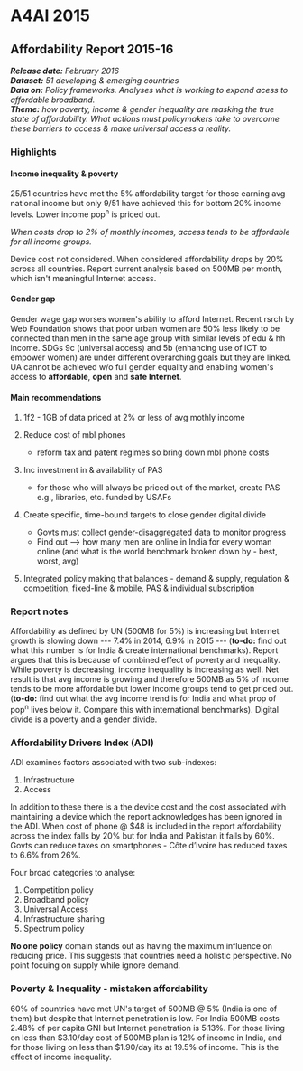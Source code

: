 A4AI 2015
================

Affordability Report 2015-16
----------------------------

_**Release date:** February 2016_  
_**Dataset:** 51 developing & emerging countries_  
_**Data on:** Policy frameworks. Analyses what is working to expand acess to affordable broadband._  
_**Theme:** how poverty, income & gender inequality are masking the true state of affordability. What actions must policymakers take to overcome these barriers to access & make universal access a reality._  

### Highlights

#### Income inequality & poverty

25/51 countries have met the 5% affordability target for those earning avg national income but only 9/51 have achieved this for bottom 20% income levels. Lower income pop<sup>n</sup> is priced out.

*When costs drop to 2% of monthly incomes, access tends to be affordable for all income groups.*

Device cost not considered. When considered affordability drops by 20% across all countries. Report current analysis based on 500MB per month, which isn't meaningful Internet access.

#### Gender gap

Gender wage gap worses women's ability to afford Internet. Recent rsrch by Web Foundation shows that poor urban women are 50% less likely to be connected than men in the same age group with similar levels of edu & hh income.
SDGs 9c (universal access) and 5b (enhancing use of ICT to empower women) are under different overarching goals but they are linked. UA cannot be achieved w/o full gender equality and enabling women's access to **affordable**, **open** and **safe Internet**.

#### Main recommendations

1.  1f2 - 1GB of data priced at 2% or less of avg mothly income
2.  Reduce cost of mbl phones
    -   reform tax and patent regimes so bring down mbl phone costs

3.  Inc investment in & availability of PAS
    -   for those who will always be priced out of the market, create PAS e.g., libraries, etc. funded by USAFs

4.  Create specific, time-bound targets to close gender digital divide
    -   Govts must collect gender-disaggregated data to monitor progress
    -   Find out --&gt; how many men are online in India for every woman online (and what is the world benchmark broken down by - best, worst, avg)

5.  Integrated policy making that balances - demand & supply, regulation & competition, fixed-line & mobile, PAS & individual subscription

### Report notes

Affordability as defined by UN (500MB for 5%) is increasing but Internet growth is slowing down --- 7.4% in 2014, 6.9% in 2015 --- (**to-do:** find out what this number is for India & create international benchmarks). Report argues that this is because of combined effect of poverty and inequality. While poverty is decreasing, income inequality is increasing as well. Net result is that avg income is growing and therefore 500MB as 5% of income tends to be more affordable but lower income groups tend to get priced out. (**to-do:** find out what the avg income trend is for India and what prop of pop<sup>n</sup> lives below it. Compare this with international benchmarks).
Digital divide is a poverty and a gender divide.

### Affordability Drivers Index (ADI)

ADI examines factors associated with two sub-indexes:
1. Infrastructure
2. Access

In addition to these there is a the device cost and the cost associated with maintaining a device which the report acknowledges has been ignored in the ADI. When cost of phone @ $48 is included in the report affordability across the index falls by 20% but for India and Pakistan it falls by 60%. Govts can reduce taxes on smartphones - Côte d’Ivoire has reduced taxes to 6.6% from 26%.

Four broad categories to analyse:
1. Competition policy
2. Broadband policy
3. Universal Access
4. Infrastructure sharing
5. Spectrum policy

**No one policy** domain stands out as having the maximum influence on reducing price. This suggests that countries need a holistic perspective. No point focuing on supply while ignore demand.

### Poverty & Inequality - mistaken affordability

60% of countries have met UN's target of 500MB @ 5% (India is one of them) but despite that Internet penetration is low. For India 500MB costs 2.48% of per capita GNI but Internet penetration is 5.13%. For those living on less than $3.10/day cost of 500MB plan is 12% of income in India, and for those living on less than $1.90/day its at 19.5% of income. This is the effect of income inequality.
